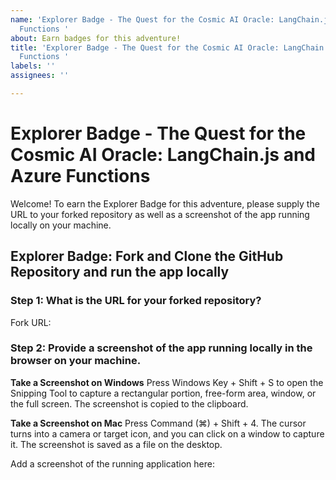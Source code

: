 ```yaml
---
name: 'Explorer Badge - The Quest for the Cosmic AI Oracle: LangChain.js and Azure
  Functions '
about: Earn badges for this adventure!
title: 'Explorer Badge - The Quest for the Cosmic AI Oracle: LangChain.js and Azure
  Functions '
labels: ''
assignees: ''

---
```


<!-- DO NOT REMOVE THIS! badge:langchainjs/explorer -->

# Explorer Badge - The Quest for the Cosmic AI Oracle: LangChain.js and Azure Functions

Welcome! To earn the Explorer Badge for this adventure, please supply the URL to your forked repository as well as a screenshot of the app running locally on your machine.

## Explorer Badge: Fork and Clone the GitHub Repository and run the app locally

### Step 1: What is the URL for your forked repository?

Fork URL:

### Step 2: Provide a screenshot of the app running locally in the browser on your machine.

**Take a Screenshot on Windows**
Press Windows Key + Shift + S to open the Snipping Tool to capture a rectangular portion, free-form area, window, or the full screen. The screenshot is copied to the clipboard.

**Take a Screenshot on Mac**
Press Command (⌘) + Shift + 4. The cursor turns into a camera or target icon, and you can click on a window to capture it. The screenshot is saved as a file on the desktop.

Add a screenshot of the running application here:
